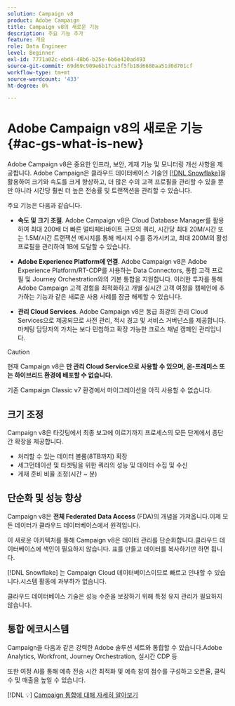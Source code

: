 ```yaml
---
solution: Campaign v8
product: Adobe Campaign
title: Campaign v8의 새로운 기능
description: 주요 기능 추가
feature: 개요
role: Data Engineer
level: Beginner
exl-id: 7771a02c-ebd4-48b6-b25e-6b6e420ad493
source-git-commit: 69d69c909e6b17ca3f5fb18d6680aa51d0d701cf
workflow-type: tm+mt
source-wordcount: '433'
ht-degree: 0%

---
```


# Adobe Campaign v8의 새로운 기능{#ac-gs-what-is-new}

Adobe Campaign v8은 중요한 인프라, 보안, 게재 기능 및 모니터링 개선 사항을 제공합니다. Adobe Campaign은 클라우드 데이터베이스 기술인 [[!DNL Snowflake]](https://www.snowflake.com/)을 활용하여 크기와 속도를 크게 향상하고, 더 많은 수의 고객 프로필을 관리할 수 있을 뿐만 아니라 시간당 훨씬 더 높은 전송률 및 트랜잭션을 관리할 수 있습니다.

주요 기능은 다음과 같습니다.

* **속도 및 크기 조절**. Adobe Campaign v8은 Cloud Database Manager를 활용하여 최대 200배 더 빠른 멀티페타바이트 규모의 쿼리, 시간당 최대 20M/시간 또는 1.5M/시간 트랜잭션 메시지를 통해 메시지 수를 증가시키고, 최대 200M의 활성 프로필을 관리하여 1B에 도달할 수 있습니다.

* **Adobe Experience Platform에 연결**. Adobe Campaign v8은 Adobe Experience Platform/RT-CDP를 사용하는 Data Connectors, 통합 고객 프로필 및 Journey Orchestration와의 기본 통합을 지원합니다. 이러한 투자를 통해 Adobe Campaign 고객 경험을 최적화하고 개별 실시간 고객 여정을 캠페인에 추가하는 기능과 같은 새로운 사용 사례를 잠금 해제할 수 있습니다.

* **관리 Cloud Services**. Adobe Campaign v8은 동급 최강의 관리 Cloud Services으로 제공되므로 사전 관리, 적시 경고 및 서비스 거버넌스를 제공합니다. 마케팅 담당자의 가치는 보다 민첩하고 확장 가능한 크로스 채널 캠페인 관리입니다.

>[!CAUTION]
>
>현재 Campaign v8은 **만 관리 Cloud Service으로 사용할 수 있으며, 온-프레미스 또는 하이브리드 환경에 배포할 수 없습니다.**
>
>기존 Campaign Classic v7 환경에서 마이그레이션을 아직 사용할 수 없습니다.


## 크기 조정

Campaign v8은 타깃팅에서 최종 보고에 이르기까지 프로세스의 모든 단계에서 종단 간 확장을 제공합니다.

* 처리할 수 있는 데이터 볼륨(8TB까지) 확장
* 세그먼테이션 및 타겟팅을 위한 쿼리의 성능 및 데이터 수집 및 수신
* 게재 준비 비율 조정(시간 ~ 분)

## 단순화 및 성능 향상

Campaign v8은 **전체 Federated Data Access** (FDA)의 개념을 가져옵니다.이제 모든 데이터가 클라우드 데이터베이스에서 원격입니다.

이 새로운 아키텍처를 통해 Campaign v8은 데이터 관리를 단순화합니다.클라우드 데이터베이스에 색인이 필요하지 않습니다. 표를 만들고 데이터를 복사하기만 하면 됩니다.

[!DNL Snowflake] 는 Campaign Cloud 데이터베이스이므로 빠르고 인내할 수 있습니다.시스템 활동에 과부하가 없습니다.

클라우드 데이터베이스 기술은 성능 수준을 보장하기 위해 특정 유지 관리가 필요하지 않습니다.

## 통합 에코시스템

Campaign을 다음과 같은 강력한 Adobe 솔루션 세트와 통합할 수 있습니다.Adobe Analytics, Workfront, Journey Orchestration, 실시간 CDP 등

또한 여정 AI를 통해 예측 전송 시간 최적화 및 예측 참여 점수를 구성하고 오픈율, 클릭 수 및 매출을 높일 수 있습니다.

[!DNL :bulb:] [Campaign 통합에 대해 자세히 알아보기](../connect/integration.md)

